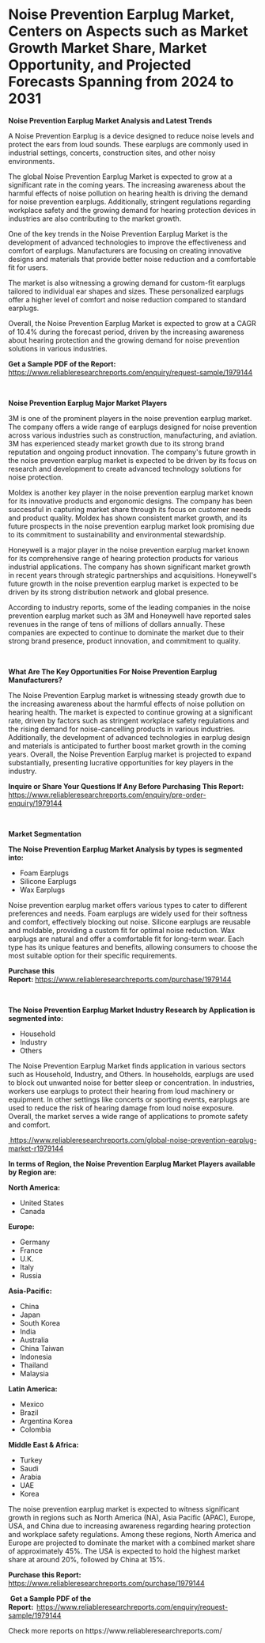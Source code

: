 <p><h1>Noise Prevention Earplug Market, Centers on Aspects such as Market Growth Market Share, Market Opportunity, and Projected Forecasts Spanning from 2024 to 2031</h1></p><p><strong>Noise Prevention Earplug Market Analysis and Latest Trends</strong></p>
<p><p>A Noise Prevention Earplug is a device designed to reduce noise levels and protect the ears from loud sounds. These earplugs are commonly used in industrial settings, concerts, construction sites, and other noisy environments.</p><p>The global Noise Prevention Earplug Market is expected to grow at a significant rate in the coming years. The increasing awareness about the harmful effects of noise pollution on hearing health is driving the demand for noise prevention earplugs. Additionally, stringent regulations regarding workplace safety and the growing demand for hearing protection devices in industries are also contributing to the market growth.</p><p>One of the key trends in the Noise Prevention Earplug Market is the development of advanced technologies to improve the effectiveness and comfort of earplugs. Manufacturers are focusing on creating innovative designs and materials that provide better noise reduction and a comfortable fit for users.</p><p>The market is also witnessing a growing demand for custom-fit earplugs tailored to individual ear shapes and sizes. These personalized earplugs offer a higher level of comfort and noise reduction compared to standard earplugs.</p><p>Overall, the Noise Prevention Earplug Market is expected to grow at a CAGR of 10.4% during the forecast period, driven by the increasing awareness about hearing protection and the growing demand for noise prevention solutions in various industries.</p></p>
<p><strong>Get a Sample PDF of the Report:&nbsp;</strong> <a href="https://www.reliableresearchreports.com/enquiry/request-sample/1979144">https://www.reliableresearchreports.com/enquiry/request-sample/1979144</a></p>
<p>&nbsp;</p>
<p><strong>Noise Prevention Earplug Major Market Players</strong></p>
<p><p>3M is one of the prominent players in the noise prevention earplug market. The company offers a wide range of earplugs designed for noise prevention across various industries such as construction, manufacturing, and aviation. 3M has experienced steady market growth due to its strong brand reputation and ongoing product innovation. The company's future growth in the noise prevention earplug market is expected to be driven by its focus on research and development to create advanced technology solutions for noise protection.</p><p>Moldex is another key player in the noise prevention earplug market known for its innovative products and ergonomic designs. The company has been successful in capturing market share through its focus on customer needs and product quality. Moldex has shown consistent market growth, and its future prospects in the noise prevention earplug market look promising due to its commitment to sustainability and environmental stewardship.</p><p>Honeywell is a major player in the noise prevention earplug market known for its comprehensive range of hearing protection products for various industrial applications. The company has shown significant market growth in recent years through strategic partnerships and acquisitions. Honeywell's future growth in the noise prevention earplug market is expected to be driven by its strong distribution network and global presence.</p><p>According to industry reports, some of the leading companies in the noise prevention earplug market such as 3M and Honeywell have reported sales revenues in the range of tens of millions of dollars annually. These companies are expected to continue to dominate the market due to their strong brand presence, product innovation, and commitment to quality.</p></p>
<p>&nbsp;</p>
<p><strong>What Are The Key Opportunities For Noise Prevention Earplug Manufacturers?</strong></p>
<p><p>The Noise Prevention Earplug market is witnessing steady growth due to the increasing awareness about the harmful effects of noise pollution on hearing health. The market is expected to continue growing at a significant rate, driven by factors such as stringent workplace safety regulations and the rising demand for noise-cancelling products in various industries. Additionally, the development of advanced technologies in earplug design and materials is anticipated to further boost market growth in the coming years. Overall, the Noise Prevention Earplug market is projected to expand substantially, presenting lucrative opportunities for key players in the industry.</p></p>
<p><strong>Inquire or Share Your Questions If Any Before Purchasing This Report:</strong> <a href="https://www.reliableresearchreports.com/enquiry/pre-order-enquiry/1979144">https://www.reliableresearchreports.com/enquiry/pre-order-enquiry/1979144</a></p>
<p>&nbsp;</p>
<p><strong>Market Segmentation</strong></p>
<p><strong>The Noise Prevention Earplug Market Analysis by types is segmented into:</strong></p>
<p><ul><li>Foam Earplugs</li><li>Silicone Earplugs</li><li>Wax Earplugs</li></ul></p>
<p><p>Noise prevention earplug market offers various types to cater to different preferences and needs. Foam earplugs are widely used for their softness and comfort, effectively blocking out noise. Silicone earplugs are reusable and moldable, providing a custom fit for optimal noise reduction. Wax earplugs are natural and offer a comfortable fit for long-term wear. Each type has its unique features and benefits, allowing consumers to choose the most suitable option for their specific requirements.</p></p>
<p><strong>Purchase this Report:&nbsp;</strong><a href="https://www.reliableresearchreports.com/purchase/1979144">https://www.reliableresearchreports.com/purchase/1979144</a></p>
<p>&nbsp;</p>
<p><strong>The Noise Prevention Earplug Market Industry Research by Application is segmented into:</strong></p>
<p><ul><li>Household</li><li>Industry</li><li>Others</li></ul></p>
<p><p>The Noise Prevention Earplug Market finds application in various sectors such as Household, Industry, and Others. In households, earplugs are used to block out unwanted noise for better sleep or concentration. In industries, workers use earplugs to protect their hearing from loud machinery or equipment. In other settings like concerts or sporting events, earplugs are used to reduce the risk of hearing damage from loud noise exposure. Overall, the market serves a wide range of applications to promote safety and comfort.</p></p>
<p><a href="https://www.reliableresearchreports.com/global-noise-prevention-earplug-market-r1979144">&nbsp;https://www.reliableresearchreports.com/global-noise-prevention-earplug-market-r1979144</a></p>
<p><strong>In terms of Region, the Noise Prevention Earplug Market Players available by Region are:</strong></p>
<p>
    <p> <strong> North America: </strong>
        <ul>
            <li>United States</li>
            <li>Canada</li>
        </ul>
        </p> 
    <p> <strong> Europe: </strong>
        <ul>
            <li>Germany</li>
            <li>France</li>
            <li>U.K.</li>
            <li>Italy</li>
            <li>Russia</li>
        </ul>
        </p> 
    <p> <strong> Asia-Pacific: </strong>
        <ul>
            <li>China</li>
            <li>Japan</li>
            <li>South Korea</li>
            <li>India</li>
            <li>Australia</li>
            <li>China Taiwan</li>
            <li>Indonesia</li>
            <li>Thailand</li>
            <li>Malaysia</li>
        </ul>
        </p> 
    <p> <strong> Latin America: </strong>
        <ul>
            <li>Mexico</li>
            <li>Brazil</li>
            <li>Argentina Korea</li>
            <li>Colombia</li>
        </ul>
        </p> 
    <p> <strong> Middle East & Africa: </strong>
        <ul>
            <li>Turkey</li>
            <li>Saudi</li>
            <li>Arabia</li>
            <li>UAE</li>
            <li>Korea</li>
        </ul>
    </p>
    </p>
<p><p>The noise prevention earplug market is expected to witness significant growth in regions such as North America (NA), Asia Pacific (APAC), Europe, USA, and China due to increasing awareness regarding hearing protection and workplace safety regulations. Among these regions, North America and Europe are projected to dominate the market with a combined market share of approximately 45%. The USA is expected to hold the highest market share at around 20%, followed by China at 15%.</p></p>
<p><strong>Purchase this Report: </strong><a href="https://www.reliableresearchreports.com/purchase/1979144">https://www.reliableresearchreports.com/purchase/1979144</a></p>
<p>&nbsp;<strong>Get a Sample PDF of the Report:&nbsp;&nbsp;</strong><a href="https://www.reliableresearchreports.com/enquiry/request-sample/1979144">https://www.reliableresearchreports.com/enquiry/request-sample/1979144</a></p>
<p><strong></strong></p>
<p>Check more reports on https://www.reliableresearchreports.com/</p>